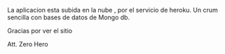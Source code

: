 La aplicacion esta subida en la nube , por  el servicio de heroku. Un  crum sencilla con bases de datos de Mongo db.

Gracias por ver el sitio

Att.
Zero Hero



